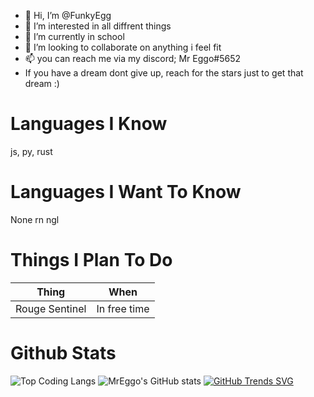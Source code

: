 - 👋 Hi, I’m @FunkyEgg
- 👀 I’m interested in all diffrent things
- 🌱 I’m currently in school
- 💞️ I’m looking to collaborate on anything i feel fit
- 📫 you can reach me via my discord; Mr Eggo#5652
- If you have a dream dont give up, reach for the stars just to get that dream :)

# Languages I Know
js, py, rust

# Languages I Want To Know
None rn ngl

# Things I Plan To Do
| Thing | When |
| ----- | ---- |
| Rouge Sentinel | In free time |

# Github Stats

![Top Coding Langs](https://github-readme-stats.vercel.app/api/top-langs/?username=MrEggoXYZ&theme=tokyonight)
![MrEggo's GitHub stats](https://github-readme-stats.vercel.app/api?username=MrEggoXYZ&count_private=true&theme=tokyonight)
[![GitHub Trends SVG](https://api.githubtrends.io/user/svg/MrEggoXYZ/repos?time_range=one_year&loc_metric=changed&theme=synthwaves)](https://githubtrends.io)
